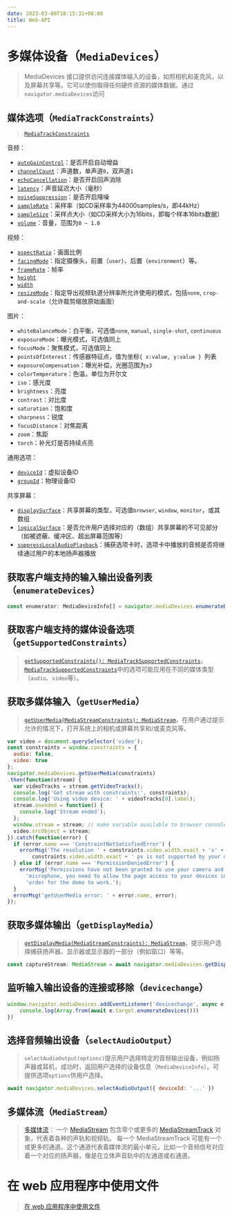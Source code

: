 ```yaml
---
date: 2023-03-08T18:15:31+08:00
title: Web-API
---
```


# 多媒体设备（`MediaDevices`）

> MediaDevices 接口提供访问连接媒体输入的设备，如照相机和麦克风，以及屏幕共享等。它可以使你取得任何硬件资源的媒体数据。通过`navigator.mediaDevices`访问

## 媒体选项（`MediaTrackConstraints`）

> [`MediaTrackConstraints`](https://developer.mozilla.org/en-US/docs/Web/API/MediaTrackConstraints)

音频：

- [`autoGainControl`](https://developer.mozilla.org/en-US/docs/Web/API/MediaTrackSupportedConstraints/autoGainControl)：是否开启自动增益
- [`channelCount`](https://developer.mozilla.org/en-US/docs/Web/API/MediaTrackSupportedConstraints/channelCount)：声道数，单声道`0`，双声道`1`
- [`echoCancellation`](https://developer.mozilla.org/en-US/docs/Web/API/MediaTrackSupportedConstraints/echoCancellation)：是否开启回声消除
- [`latency`](https://developer.mozilla.org/en-US/docs/Web/API/MediaTrackSupportedConstraints/latency)：声音延迟大小（毫秒）
- [`noiseSuppression`](https://developer.mozilla.org/en-US/docs/Web/API/MediaTrackSupportedConstraints/noiseSuppression)：是否开启降噪
- [`sampleRate`](https://developer.mozilla.org/en-US/docs/Web/API/MediaTrackSupportedConstraints/sampleRate)：采样率（如CD采样率为44000samples/s，即44kHz）
- [`sampleSize`](https://developer.mozilla.org/en-US/docs/Web/API/MediaTrackSupportedConstraints/sampleSize)：采样点大小（如CD采样大小为16bits，即每个样本16bits数据）
- [`volume`](https://developer.mozilla.org/en-US/docs/Web/API/MediaTrackSupportedConstraints/volume)：音量，范围为`0 ~ 1.0`

视频：

- [`aspectRatio`](https://developer.mozilla.org/en-US/docs/Web/API/MediaTrackSupportedConstraints/aspectRatio)：画面比例
- [`facingMode`](https://developer.mozilla.org/en-US/docs/Web/API/MediaTrackSupportedConstraints/facingMode)：指定摄像头，前置（`user`）、后置（`environment`）等。
- [`frameRate`](https://developer.mozilla.org/en-US/docs/Web/API/MediaTrackSupportedConstraints/frameRate)：帧率
- [`height`](https://developer.mozilla.org/en-US/docs/Web/API/MediaTrackSupportedConstraints/height)
- [`width`](https://developer.mozilla.org/en-US/docs/Web/API/MediaTrackSupportedConstraints/width)
- [`resizeMode`]()：指定导出视频轨道分辨率所允许使用的模式，包括`none`, `crop-and-scale`（允许裁剪缩放原始画面）

图片：

- `whiteBalanceMode`：白平衡，可选值`none`, `manual`, `single-shot`, `continuous`
- `exposureMode`：曝光模式，可选值同上
- `focusMode`：聚焦模式，可选值同上
- `pointsOfInterest`：传感器特征点，值为坐标`{ x:value, y:value } `列表
- `exposureCompensation`：曝光补偿，光圈范围为`±3`
- `colorTemperature`：色温，单位为开尔文
- `iso`：感光度
- `brightness`：亮度
- `contrast`：对比度
- `saturation`：饱和度
- `sharpness`：锐度
- `focusDistance`：对焦距离
- `zoom`：焦距
- `torch`：补光灯是否持续点亮

通用选项：

- [`deviceId`](https://developer.mozilla.org/en-US/docs/Web/API/MediaTrackSupportedConstraints/deviceId)：虚拟设备ID
- [`groupId`](https://developer.mozilla.org/en-US/docs/Web/API/MediaTrackSupportedConstraints/groupId)：物理设备ID

共享屏幕：

- [`displaySurface`](https://developer.mozilla.org/en-US/docs/Web/API/MediaTrackConstraints/displaySurface)：共享屏幕的类型，可选值`browser`, `window`, `monitor`，或其数组
- [`logicalSurface`](https://developer.mozilla.org/en-US/docs/Web/API/MediaTrackConstraints/logicalSurface)：是否允许用户选择对应的（数组）共享屏幕的不可见部分（如被遮蔽、缓冲区、超出屏幕范围等）
- [`suppressLocalAudioPlayback`](https://developer.mozilla.org/en-US/docs/Web/API/MediaTrackConstraints/suppressLocalAudioPlayback)：捕获选项卡时，选项卡中播放的音频是否将继续通过用户的本地扬声器播放

## 获取客户端支持的输入输出设备列表（`enumerateDevices`）

```typescript
const enumerator: MediaDeviceInfo[] = navigator.mediaDevices.enumerateDevices();
```

## 获取客户端支持的媒体设备选项（`getSupportedConstraints`）

> [`getSupportedConstraints(): MediaTrackSupportedConstraints`](https://developer.mozilla.org/zh-CN/docs/Web/API/MediaDevices/getSupportedConstraints)，[`MediaTrackSupportedConstraints`](https://developer.mozilla.org/en-US/docs/Web/API/MediaTrackSupportedConstraints)中的选项可能应用在不同的媒体类型（`audio`、`video`等）。

## 获取多媒体输入（`getUserMedia`）

> [`getUserMedia(MediaStreamConstraints): MediaStream`](https://developer.mozilla.org/zh-CN/docs/Web/API/MediaDevices/getUserMedia)，在用户通过提示允许的情况下，打开系统上的相机或屏幕共享和/或麦克风等。

```js
var video = document.querySelector('video');
const constraints = window.constraints = {
  audio: false,
  video: true
};
navigator.mediaDevices.getUserMedia(constraints)
.then(function(stream) {
  var videoTracks = stream.getVideoTracks();
  console.log('Got stream with constraints:', constraints);
  console.log('Using video device: ' + videoTracks[0].label);
  stream.onended = function() {
    console.log('Stream ended');
  };
  window.stream = stream; // make variable available to browser console
  video.srcObject = stream;
}).catch(function(error) {
  if (error.name === 'ConstraintNotSatisfiedError') {
    errorMsg('The resolution ' + constraints.video.width.exact + 'x' +
        constraints.video.width.exact + ' px is not supported by your device.');
  } else if (error.name === 'PermissionDeniedError') {
    errorMsg('Permissions have not been granted to use your camera and ' +
      'microphone, you need to allow the page access to your devices in ' +
      'order for the demo to work.');
  }
  errorMsg('getUserMedia error: ' + error.name, error);
});
```

## 获取多媒体输出（`getDisplayMedia`）

> [`getDisplayMedia(MediaStreamConstraints): MediaStream`](https://developer.mozilla.org/en-US/docs/Web/API/MediaDevices/getDisplayMedia)，提示用户选择捕获扬声器、显示器或显示器的一部分（例如窗口）等等。

```typescript
const captureStream: MediaStream = await navigator.mediaDevices.getDisplayMedia({ video: true });
```

## 监听输入输出设备的连接或移除（`devicechange`）

```javascript
window.navigator.mediaDevices.addEventListener('devicechange', async e => {
    console.log(Array.from(await e.target.enumerateDevices()))
})
```

## 选择音频输出设备（`selectAudioOutput`）

> `selectAudioOutput(options)`提示用户选择特定的音频输出设备，例如扬声器或耳机，成功时，返回用户选择的设备信息（`MediaDeviceInfo`）。可提供选项`options`供用户选择。

```js
await navigator.mediaDevices.selectAudioOutput({ deviceId: '...' })
```

## 多媒体流（`MediaStream`）

> [多媒体流](https://developer.mozilla.org/zh-CN/docs/Web/API/Media_Capture_and_Streams_API)：
> 一个 [MediaStream](https://developer.mozilla.org/zh-CN/docs/Web/API/MediaStream) 包含零个或更多的 [MediaStreamTrack](https://developer.mozilla.org/zh-CN/docs/Web/API/MediaStreamTrack) 对象，代表着各种的声轨和视频轨。
> 每一个 MediaStreamTrack 可能有一个或更多的通道。这个通道代表着媒体流的最小单元，比如一个音频信号对应着一个对应的扬声器，像是在立体声音轨中的左通道或右通道。

# 在 web 应用程序中使用文件

> [在 web 应用程序中使用文件](https://developer.mozilla.org/zh-CN/docs/Web/API/File_API/Using_files_from_web_applications#example.3a_using_object_urls_to_display_images)
